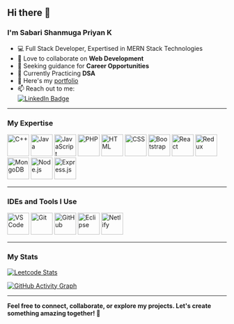 ## Hi there 👋 
### I'm Sabari Shanmuga Priyan K  

- 💻 Full Stack Developer, Expertised in MERN Stack Technologies
- 👯 Love to collaborate on **Web Development**  
- 🤔 Seeking guidance for **Career Opportunities**
- 🌱 Currently Practicing **DSA**
- 🔭 Here's my [portfolio](https://sabarikportfolio.netlify.app/)  
- 📫 Reach out to me:  
  [<img src="https://img.shields.io/badge/LinkedIn-0077B5?style=for-the-badge&logo=linkedin&logoColor=white" alt="LinkedIn Badge" />](https://www.linkedin.com/in/sabarishanmugapriyan-k/)  

---

### My Expertise  
<p align="start">
  <img height="50" width="50" src="https://img.icons8.com/color/48/000000/c-plus-plus-logo.png" alt="C++"/>  
  <img height="50" width="50" src="https://img.icons8.com/color/48/000000/java-coffee-cup-logo.png" alt="Java"/> 
    <img height="50" width="50" src="https://img.icons8.com/color/48/000000/javascript.png" alt="JavaScript"/>
    <img height="50" width="50" src="https://icons8.com/icon/fAMVO_fuoOuC/php-logo" alt="PHP"/>
  <img height="50" width="50" src="https://img.icons8.com/color/48/000000/html-5.png" alt="HTML"/>  
  <img height="50" width="50" src="https://img.icons8.com/color/48/000000/css3.png" alt="CSS"/>  
  <img height="50" width="50" src="https://img.icons8.com/color/48/000000/bootstrap.png" alt="Bootstrap"/>  
  <img height="50" width="50" src="https://img.icons8.com/color/48/000000/react-native.png" alt="React"/>  
  <img height="50" width="50" src="https://img.icons8.com/color/48/000000/redux.png" alt="Redux"/>  
  <img height="50" width="50" src="https://img.icons8.com/color/48/000000/mongodb.png" alt="MongoDB"/>  
  <img height="50" width="50" src="https://img.icons8.com/color/48/000000/nodejs.png" alt="Node.js"/>
    <img height="50" width="50" src="https://img.icons8.com/?size=100&id=kg46nzoJrmTR&format=png&color=000000" alt="Express.js"/>  

</p>  

---

### IDEs and Tools I Use  
<p align="start">
  <img height="50" width="50" src="https://img.icons8.com/color/48/000000/visual-studio-code-2019.png" alt="VS Code"/>  
  <img height="50" width="50" src="https://img.icons8.com/color/50/000000/git.png" alt="Git"/>  
  <img height="50" width="50" src="https://img.icons8.com/ios-glyphs/48/000000/github.png" alt="GitHub"/>  
  <img height="50" width="50" src="https://img.icons8.com/officel/480/null/java-eclipse.png" alt="Eclipse"/>  
  <img height="50" src="https://img.shields.io/badge/Netlify-00C7B7?style=for-the-badge&logo=netlify&logoColor=white" alt="Netlify"/>  
</p>  

---

### My Stats  
[![Leetcode Stats](https://leetcard.jacoblin.cool/SabariShanmugaPriyanK?ext=contest&theme=dark)](https://leetcode.com/SabariShanmugaPriyanK)  

[![GitHub Activity Graph](https://github-readme-activity-graph.vercel.app/graph?username=Sabariks092&bg_color=000000&color=ffffff&line=51f565&point=ffffff&area=true&hide_border=true)](https://github.com/ashutosh00710/github-readme-activity-graph)  

---

**Feel free to connect, collaborate, or explore my projects. Let's create something amazing together! 🚀**
